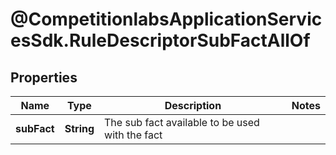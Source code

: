 # @CompetitionlabsApplicationServicesSdk.RuleDescriptorSubFactAllOf

## Properties

Name | Type | Description | Notes
------------ | ------------- | ------------- | -------------
**subFact** | **String** | The sub fact available to be used with the fact | 


